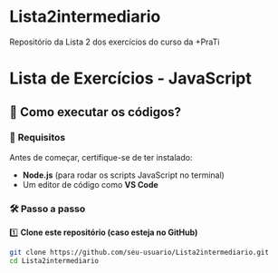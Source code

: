 # Lista2intermediario
Repositório da Lista 2 dos exercícios do curso da +PraTi

# Lista de Exercícios - JavaScript

## 🚀 Como executar os códigos?

### 🔹 **Requisitos**
Antes de começar, certifique-se de ter instalado:  
- **Node.js** (para rodar os scripts JavaScript no terminal)  
- Um editor de código como **VS Code**  

### 🛠 **Passo a passo**
1️⃣ **Clone este repositório (caso esteja no GitHub)**  
```sh
git clone https://github.com/seu-usuario/Lista2intermediario.git
cd Lista2intermediario
